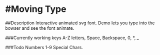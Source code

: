 #Moving Type
================

##Description 
Interactive animated svg font. Demo lets you type into the bowser and see the font animate. 

###Currently working keys
A-Z letters, Space, Backspace, 0, *, _
	
###Todo
Numbers 1-9
Special Chars.
